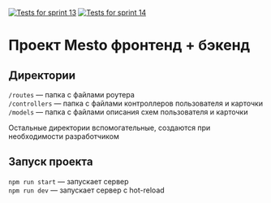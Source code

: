 [![Tests for sprint 13](https://github.com/abkiselev/express-mesto-gha/actions/workflows/tests-13-sprint.yml/badge.svg)](https://github.com/abkiselev/express-mesto-gha/actions/workflows/tests-13-sprint.yml) [![Tests for sprint 14](https://github.com/abkiselev/express-mesto-gha/actions/workflows/tests-14-sprint.yml/badge.svg)](https://github.com/abkiselev/express-mesto-gha/actions/workflows/tests-14-sprint.yml)
# Проект Mesto фронтенд + бэкенд


## Директории

`/routes` — папка с файлами роутера  
`/controllers` — папка с файлами контроллеров пользователя и карточки   
`/models` — папка с файлами описания схем пользователя и карточки  
  
Остальные директории вспомогательные, создаются при необходимости разработчиком

## Запуск проекта

`npm run start` — запускает сервер   
`npm run dev` — запускает сервер с hot-reload

